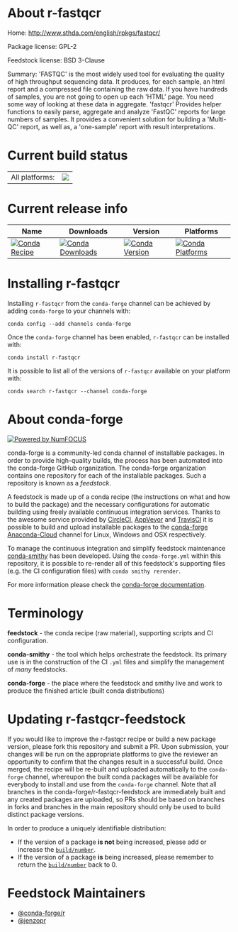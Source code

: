 About r-fastqcr
===============

Home: http://www.sthda.com/english/rpkgs/fastqcr/

Package license: GPL-2

Feedstock license: BSD 3-Clause

Summary: 'FASTQC' is the most widely used tool for evaluating the quality of high throughput sequencing data.   It produces, for each sample, an html report and a compressed file containing the raw data.  If you have hundreds of samples, you are not going to open up each 'HTML' page.  You need some way of looking at these data in aggregate.  'fastqcr' Provides helper functions to easily parse, aggregate and analyze  'FastQC' reports for large numbers of samples. It provides a convenient solution for building  a 'Multi-QC' report, as well as, a 'one-sample' report with result interpretations.



Current build status
====================


<table><tr><td>All platforms:</td>
    <td>
      <a href="https://dev.azure.com/conda-forge/feedstock-builds/_build/latest?definitionId=7985&branchName=master">
        <img src="https://dev.azure.com/conda-forge/feedstock-builds/_apis/build/status/r-fastqcr-feedstock?branchName=master">
      </a>
    </td>
  </tr>
</table>

Current release info
====================

| Name | Downloads | Version | Platforms |
| --- | --- | --- | --- |
| [![Conda Recipe](https://img.shields.io/badge/recipe-r--fastqcr-green.svg)](https://anaconda.org/conda-forge/r-fastqcr) | [![Conda Downloads](https://img.shields.io/conda/dn/conda-forge/r-fastqcr.svg)](https://anaconda.org/conda-forge/r-fastqcr) | [![Conda Version](https://img.shields.io/conda/vn/conda-forge/r-fastqcr.svg)](https://anaconda.org/conda-forge/r-fastqcr) | [![Conda Platforms](https://img.shields.io/conda/pn/conda-forge/r-fastqcr.svg)](https://anaconda.org/conda-forge/r-fastqcr) |

Installing r-fastqcr
====================

Installing `r-fastqcr` from the `conda-forge` channel can be achieved by adding `conda-forge` to your channels with:

```
conda config --add channels conda-forge
```

Once the `conda-forge` channel has been enabled, `r-fastqcr` can be installed with:

```
conda install r-fastqcr
```

It is possible to list all of the versions of `r-fastqcr` available on your platform with:

```
conda search r-fastqcr --channel conda-forge
```


About conda-forge
=================

[![Powered by NumFOCUS](https://img.shields.io/badge/powered%20by-NumFOCUS-orange.svg?style=flat&colorA=E1523D&colorB=007D8A)](http://numfocus.org)

conda-forge is a community-led conda channel of installable packages.
In order to provide high-quality builds, the process has been automated into the
conda-forge GitHub organization. The conda-forge organization contains one repository
for each of the installable packages. Such a repository is known as a *feedstock*.

A feedstock is made up of a conda recipe (the instructions on what and how to build
the package) and the necessary configurations for automatic building using freely
available continuous integration services. Thanks to the awesome service provided by
[CircleCI](https://circleci.com/), [AppVeyor](https://www.appveyor.com/)
and [TravisCI](https://travis-ci.com/) it is possible to build and upload installable
packages to the [conda-forge](https://anaconda.org/conda-forge)
[Anaconda-Cloud](https://anaconda.org/) channel for Linux, Windows and OSX respectively.

To manage the continuous integration and simplify feedstock maintenance
[conda-smithy](https://github.com/conda-forge/conda-smithy) has been developed.
Using the ``conda-forge.yml`` within this repository, it is possible to re-render all of
this feedstock's supporting files (e.g. the CI configuration files) with ``conda smithy rerender``.

For more information please check the [conda-forge documentation](https://conda-forge.org/docs/).

Terminology
===========

**feedstock** - the conda recipe (raw material), supporting scripts and CI configuration.

**conda-smithy** - the tool which helps orchestrate the feedstock.
                   Its primary use is in the construction of the CI ``.yml`` files
                   and simplify the management of *many* feedstocks.

**conda-forge** - the place where the feedstock and smithy live and work to
                  produce the finished article (built conda distributions)


Updating r-fastqcr-feedstock
============================

If you would like to improve the r-fastqcr recipe or build a new
package version, please fork this repository and submit a PR. Upon submission,
your changes will be run on the appropriate platforms to give the reviewer an
opportunity to confirm that the changes result in a successful build. Once
merged, the recipe will be re-built and uploaded automatically to the
`conda-forge` channel, whereupon the built conda packages will be available for
everybody to install and use from the `conda-forge` channel.
Note that all branches in the conda-forge/r-fastqcr-feedstock are
immediately built and any created packages are uploaded, so PRs should be based
on branches in forks and branches in the main repository should only be used to
build distinct package versions.

In order to produce a uniquely identifiable distribution:
 * If the version of a package **is not** being increased, please add or increase
   the [``build/number``](https://conda.io/docs/user-guide/tasks/build-packages/define-metadata.html#build-number-and-string).
 * If the version of a package **is** being increased, please remember to return
   the [``build/number``](https://conda.io/docs/user-guide/tasks/build-packages/define-metadata.html#build-number-and-string)
   back to 0.

Feedstock Maintainers
=====================

* [@conda-forge/r](https://github.com/conda-forge/r/)
* [@jenzopr](https://github.com/jenzopr/)


